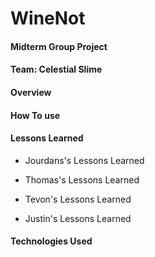 # WineNot

#### Midterm Group Project

#### Team: Celestial Slime

#### Overview



#### How To use




#### Lessons Learned
* Jourdans's Lessons Learned

* Thomas's Lessons Learned

* Tevon's Lessons Learned

* Justin's Lessons Learned




#### Technologies Used
